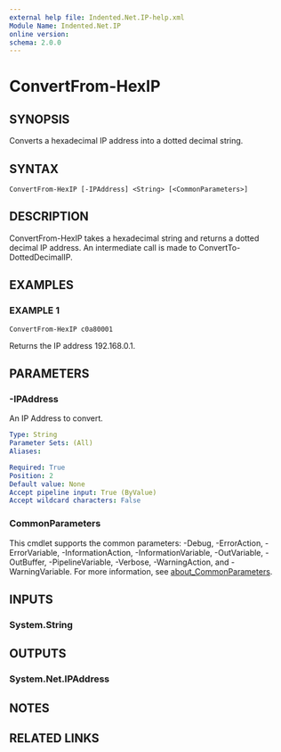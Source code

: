 ```yaml
---
external help file: Indented.Net.IP-help.xml
Module Name: Indented.Net.IP
online version:
schema: 2.0.0
---
```


# ConvertFrom-HexIP

## SYNOPSIS
Converts a hexadecimal IP address into a dotted decimal string.

## SYNTAX

```
ConvertFrom-HexIP [-IPAddress] <String> [<CommonParameters>]
```

## DESCRIPTION
ConvertFrom-HexIP takes a hexadecimal string and returns a dotted decimal IP address.
An intermediate call is made to ConvertTo-DottedDecimalIP.

## EXAMPLES

### EXAMPLE 1
```
ConvertFrom-HexIP c0a80001
```

Returns the IP address 192.168.0.1.

## PARAMETERS

### -IPAddress
An IP Address to convert.

```yaml
Type: String
Parameter Sets: (All)
Aliases:

Required: True
Position: 2
Default value: None
Accept pipeline input: True (ByValue)
Accept wildcard characters: False
```

### CommonParameters
This cmdlet supports the common parameters: -Debug, -ErrorAction, -ErrorVariable, -InformationAction, -InformationVariable, -OutVariable, -OutBuffer, -PipelineVariable, -Verbose, -WarningAction, and -WarningVariable. For more information, see [about_CommonParameters](http://go.microsoft.com/fwlink/?LinkID=113216).

## INPUTS

### System.String
## OUTPUTS

### System.Net.IPAddress
## NOTES

## RELATED LINKS
